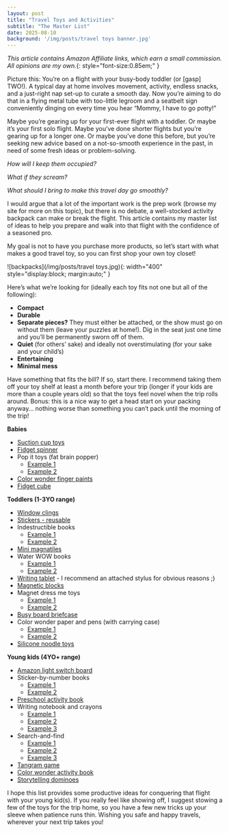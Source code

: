 ```yaml
---
layout: post
title: "Travel Toys and Activities"
subtitle: "The Master List"
date: 2025-08-10
background: '/img/posts/travel toys banner.jpg'
---
```


*This article contains Amazon Affiliate links, which earn a small commission. All opinions are my own.*{: style="font-size:0.85em;" }

Picture this:
You’re on a flight with your busy-body toddler (or [gasp] TWO!). A typical day at home involves movement, activity, endless snacks, and a just-right nap set-up to curate a smooth day. Now you’re aiming to do that in a flying metal tube with too-little legroom and a seatbelt sign conveniently dinging on every time you hear “Mommy, I have to go potty!”

Maybe you’re gearing up for your first-ever flight with a toddler. Or maybe it’s your first solo flight. Maybe you’ve done shorter flights but you’re gearing up for a longer one. Or maybe you’ve done this before, but you’re seeking new advice based on a not-so-smooth experience in the past, in need of some fresh ideas or problem-solving. 

*How will I keep them occupied?*

*What if they scream?*

*What should I bring to make this travel day go smoothly?*

I would argue that a lot of the important work is the prep work (browse my site for more on this topic), but there is no debate, a well-stocked activity backpack can make or break the flight. This article contains my master list of ideas to help you prepare and walk into that flight with the confidence of a seasoned pro.

My goal is not to have you purchase more products, so let’s start with what makes a good travel toy, so you can first shop your own toy closet!

![backpacks](/img/posts/travel toys.jpg){: width="400" style="display:block; margin:auto;" }

Here’s what we’re looking for (ideally each toy fits not one but all of the following):
- **Compact**
- **Durable**
- **Separate pieces?** They must either be attached, or the show must go on without them (leave your puzzles at home!). Dig in the seat just one time and you’ll be permanently sworn off of them.
- **Quiet** (for others’ sake) and ideally not overstimulating (for your sake and your child’s)
- **Entertaining**
- **Minimal mess**

Have something that fits the bill? If so, start there. I recommend taking them off your toy shelf at least a month before your trip (longer if your kids are more than a couple years old) so that the toys feel novel when the trip rolls around. Bonus: this is a nice way to get a head start on your packing anyway… nothing worse than something you can’t pack until the morning of the trip!

**Babies**
* [Suction cup toys](https://amzn.to/4fyZa8T)
* [Fidget spinner](https://amzn.to/4m3wE1u)
* Pop it toys (fat brain popper)
    * [Example 1](https://amzn.to/4lkGY3U)
    * [Example 2](https://amzn.to/4mEg3RW)
* [Color wonder finger paints](https://amzn.to/4lEXI6t)
* [Fidget cube](https://amzn.to/3JbkLrI)

**Toddlers (1-3YO range)**
* [Window clings](https://amzn.to/40Wtlkq)
* [Stickers - reusable ](https://amzn.to/46LYQRT)
* Indestructible books
    * [Example 1](https://amzn.to/3Hquw4M)
    * [Example 2](https://amzn.to/45bPWvO)
* [Mini magnatiles](https://amzn.to/45bPWvO)
* Water WOW books
    * [Example 1](https://amzn.to/4frmGEy)
    * [Example 2](https://amzn.to/4mAfp7W)
* [Writing tablet](https://amzn.to/46K5PL4) - I recommend an attached stylus for obvious reasons ;)
* [Magnetic blocks](https://amzn.to/4mbZCwk)
* Magnet dress me toys
    * [Example 1](https://amzn.to/45u5f1S)
    * [Example 2](https://amzn.to/4fFM0H9)
* [Busy board briefcase](https://amzn.to/45xwNTT)
* Color wonder paper and pens (with carrying case)
    * [Example 1](https://amzn.to/46Lqoqv)
    * [Example 2](https://amzn.to/3UnG0ZY)
* [Silicone noodle toys](https://amzn.to/4lwerJ6)

**Young kids (4YO+ range)**
* [Amazon light switch board](https://amzn.to/4fwjwj8)
* Sticker-by-number books
    * [Example 1](https://amzn.to/4oMiwf5)
    * [Example 2](https://amzn.to/45cJW62)
* [Preschool activity book](https://amzn.to/4fytIaX)
* Writing notebook and crayons
    * [Example 1](https://amzn.to/45tZTDF)
    * [Example 2](https://amzn.to/46Q0Nwx)
    * [Example 3](https://amzn.to/4llZ4Th)
* Search-and-find
    * [Example 1](https://amzn.to/4md2zNd)
    * [Example 2](https://amzn.to/3Jt2C8Q)
    * [Example 3](https://amzn.to/3UR5EGy)
* [Tangram game](https://www.target.com/p/magnetic-foam-tanagrams-gigglescape-8482/-/A-89973273)
* [Color wonder activity book](https://amzn.to/3HgdO8n)
* [Storytelling dominoes](https://amzn.to/4lpsdNB)

I hope this list provides some productive ideas for conquering that flight with your young kid(s). If you really feel like showing off, I suggest stowing a few of the toys for the trip home, so you have a few new tricks up your sleeve when patience runs thin. Wishing you safe and happy travels, wherever your next trip takes you!
